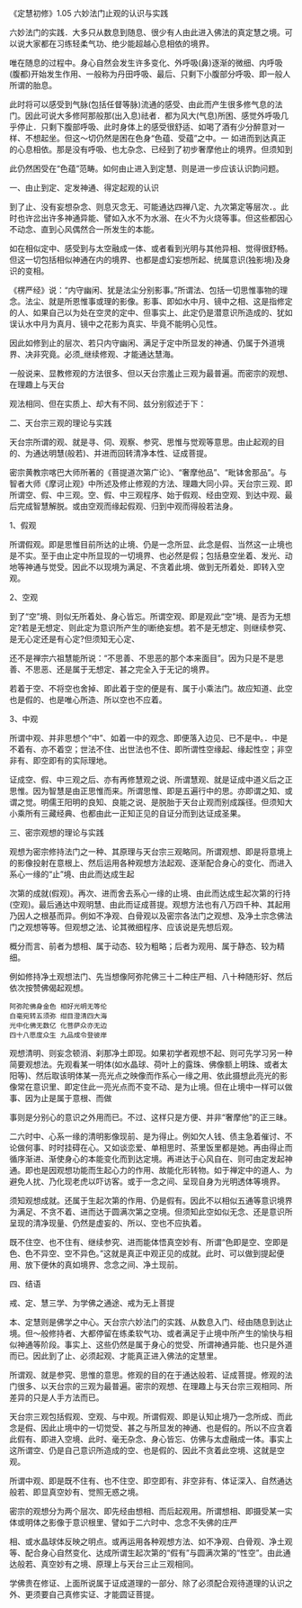 
《定慧初修》1.05 六妙法门止观的认识与实践

六妙法门的实践．大多只从数息到随息、很少有人由此进入佛法的真定慧之境。可以说大家都在习练轻柔气功、绝少能超越心息相依的境界。

唯在随息的过程中。身心自然会发生许多变化、外呼吸(鼻)逐渐的微细、内呼吸(腹都)开始发生作用、一般称为丹田呼吸、最后、只剩下小腹部分呼吸、即一般人所谓的胎息。

此时将可以感受到气脉(包括任督等脉)流通的感受、由此而产生很多修气息的法门。因此可说大多修阿那般那(出入息)祛者．都为风大(气息)所困、感觉外呼吸几乎停止．只剩下腹部呼吸、此时身体上的感受很舒适、如喝了酒有少分醉意对一样、不想起坐。但这～切仍然是困在色身“色蕴、受蕴”之中。一 如进而到达真正的心息相依。那是没有呼吸、也尢杂念、已经到了初步奢摩他止的境界。但须知到

此仍然困受在“色蕴”范畴。如何由止进入到定慧、则是进一步应该认识韵问题。

一、由止到定、定发神通、得定起观的认识

到了止、没有妄想杂念、则息灭念无、可能通达四禅八定、九次第定等层次．。此时也许岔出许多神通异能、譬如入水不为水溺、在火不为火烧等事。但这些都因心不动念、直到心风偶然合一所发生的本能。

如在相似定中、感受到与太空融成一体、或者看到光明与其他异相、觉得很舒畅。但这一切包括相似神通在内的境界、也都是虚幻妄想所起、统属意识(独影境)及身识的变相。

《楞严经》说：“内守幽闲、犹是法尘分别影事。”所谓法、包括一切思惟事物的理念。法尘、就是所恩惟事或理的影像。影事、即如水中月、镜中之相、这是指修定的人、如果自己以为处在空灵的定中、但事实上、此定仍是潜意识所造成的、犹如误认水中月为真月、镜中之花影为真实、毕竟不能明心见性。

因此如修到止的层次、若只内守幽闲、满足于定中所显发的神通、仍属于外道境界、决非究竟。必须_继续修观、才能通达慧海。

一般说来、显教修观的方法很多、但以天台宗羞止三观为最普遍。而密宗的观想、在理趣上与天台

观法相同、但在实质上、却大有不同、兹分别叙述于下：

二、天台宗三观的理论与实践

天台宗所谓的观、就是寻、伺、观察、参究、思惟与觉观等意思。由止起观的目的、为通达明慧(般若)、并进而回转清净本性、证成菩提。

密宗黄教宗喀巴大师所著的《菩提道次第广论》、“奢摩他品”、“毗钵舍那品”。与智者大师《摩诃止观》中所述及修止修观的方法、理趣大同小异。天台宗三观、即所谓空、假、中三观。空、假、中三观程序、始于假观、经由空观、到达中观、最后完成智慧解脱。或由空观而缘起假观、归到中观而得般若法身。

1、假观

所谓假观。即是思惟目前所达的止境、仍是一念所显、此念是假、当然这一止境也是不实。至于由止定中所显现的一切境界、也必然是假；包括悬空坐着、发光、动地等神通与觉受。因此不以现境为满足、不贪着此境、做到无所着处．即转入空观。

2、空观

到了“空”境、则似无所着处、身心皆忘。所谓空观、即是观此“空”境、是否为无想定?若是无想定、则此定为意识所产生的l断绝妄想。若不是无想定、则继续参究、是无心定还是有心定?但须知无心定、

还不是禅宗六祖慧能所说：“不思善、不思恶的那个本来面目”。因为只是不是思善、不思恶、还是属于无想定、甚之完全入于无记的境界。

若着于空、不将空也舍掉、即此着于空的便是有、属于小乘法门。故应知道、此空也是假的、也是唯心所造、所以空也不应着。

3、中观

所谓中观、并非思想个“中”、如着一中的观念、即便落入边见、已不是中。．中是不着有、亦不着空；世法不住、出世法也不住、即所谓性空缘起、缘起性空；非空非有、即空即有的实际理地。

证成空、假、中三观之后、亦有再修慧观之说、所谓慧观、就是证成中道义后之正思惟。因为智慧是由正思惟而来。所谓思惟、即是五遍行中的思。亦即谓之知、或谓之觉。明儒王阳明的良知、良能之说、是脱胎于天台止观而别成蹊径。但须知大小乘所有三藏经典、也都由此一正知正见的自证分而到达证成圣果。

三、密宗观想的理论与实践

观想为密宗修持法门之一种、其原理与天台宗三观略同。所谓观想、即是将意境上的影像投射在意根上、然后运用各种观想方法起观、逐渐配合身心的变化、而进入系心一缘的“止”境、由此而达成生起

次第的成就(假观)。再次、进而舍去系心一缘的止境、由此而达成生起次第的行持(空观)。最后通达中观明慧、由此而证成菩提。观想方法也有八万四千种、其起用乃因人之根基而异。例如不净观、白骨观以及密宗各法门之观想、及净土宗念佛法门之观想等等。但观想之法、论其微细程序、应该说是先想后观。

概分而言、前者为想相、属于动态、较为粗略；后者为观用、属于静态、较为精细。

例如修持净土观想法门、先当想像阿弥陀佛三十二种庄严相、八十种随形好、然后依次按赞佛偈起观想。

```
阿弥陀佛身金色 相好光明无等伦
白毫宛转五须弥 绀目澄清四大海
光中化佛无数亿 化菩萨众亦无边
四十八愿度众生 九品成令登彼岸
```

观想清明、则妄念顿消、刹那净土即现。如果初学者观想不起、则可先学习另一种简要观想法。先观看某一明体(如水晶球、荷叶上的露珠、佛像额上明珠、或者太阳等)、然后取该明体某一亮光点之映像而作系心一缘之用、依此摄想此亮光的影像常在意识里、即定住此一亮光点而不变不动、是为止境。但在止境中一样可以做事、因为止是属于意根、而做

事则是分别心的意识之外用而已。不过、这样只是方便、并非“奢摩他”的正三昧。

二六时中、心系一缘的清明影像现前、是为得止。例如欠人钱、债主急着催讨、不论做何事、时时挂碍在心。又如谈恋爱、单相思时、茶里饭里都是她。再由得止而循序渐进、渐使身心的本能变化而到达定境。再进达于心风自在、则可由定发起神通。即也是因观想功能而生起心力的作用、故能化形转物。如于禅定中的道人、为避免人扰、乃化现老虎以吓访客。或于一念之间、呈现自身为光明透体等境界。

须知观想成就。还属于生起次第的作用、仍是假有。因此不以相似五通等意识境界为满足、不贪不着、进而达于圆满次第之空境。但须知此空如似无念、还是意识所呈现的清净现量、仍然是虚妄的、所以、空也不应执着。

既不住空、也不住有、继续参究、进而能体悟真空妙有、所谓“色即是空、空即是色、色不异空、空不异色。”这就是真正中观正见的成就。此时、可以做到提起便用、放下便休的真如境界、念念之间、净土现前。

四、结语

戒、定、慧三学、为学佛之通途、戒为无上菩提

本、定慧则是佛学之中心。天台宗六妙法门的实践、从数息入门、经由随息到达止境。但～般修持者、大都停留在练柔软气功、或者满足于止境中所产生的愉快与相似神通等阶段。事实上、这些仍然是属于身心的觉受、所谓神通异能、也只是外道而已。因此到了止、必须起观、才能真正进入佛法的定慧里。

所谓观、就是参究、思惟的意思。修观的目的在于通达般若、证成菩提。修观的法门很多、以天台宗的三观为最普遍。密宗的观想、在理趣上与天台宗三观相同、所差异的只是人手方法而已。

天台宗三观包括假观、空观、与中观。所谓假观、即是认知止境乃一念所成、而此念是假、因此止境中的一切觉受、甚之与所显发的神通、也是假的。所以不应贪着此假有、即进入空境、此时、毫无杂念、身心皆忘、仿佛与太虚融成一体。事实上这所谓空、仍是自己意识所造成的空、也是假的、因此不贪着此空境、这就是空观。

所谓中观、即是既不住有、也不住空、即空即有、非空非有、体证深入、自然通达般若、即显真空妙有、觉照无惑之境。

密宗的观想分为两个层次、即先经由想相、而后起观用。所谓想相、即摄受某一实体或明体之影像于意识根里、譬如于二六时中、念念不失佛的庄严

相、或水晶球体反映之明点。或再运用各种观想方法、如不净观、白骨观、净土观等、配合身心自然变化、达成所谓生起次第的“假有”与圆满次第的“性空”。由此通达般若、真空妙有之境、原理上与天台三止三观相同。

学佛贵在修证、上面所说属于证成道理的一部分、除了必须配合观待道理的认识之外、更须要自己真修实证、才能圆证菩提。